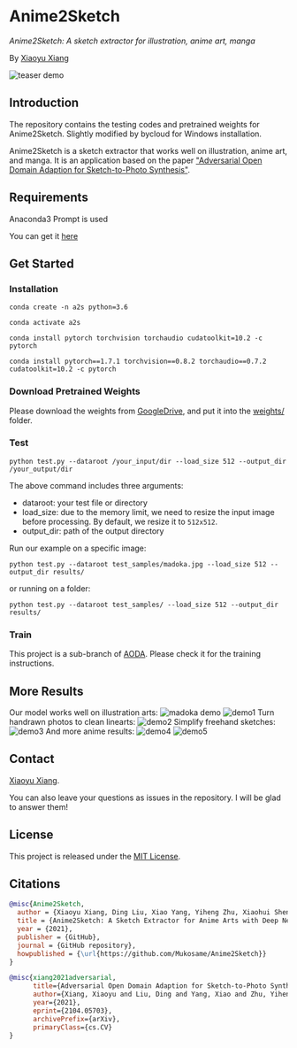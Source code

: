# Anime2Sketch
*Anime2Sketch: A sketch extractor for illustration, anime art, manga*

By [Xiaoyu Xiang](https://engineering.purdue.edu/people/xiaoyu.xiang.1)

![teaser demo](demos/vinland_saga.gif)

## Introduction
The repository contains the testing codes and pretrained weights for Anime2Sketch. Slightly modified by bycloud for Windows installation.

Anime2Sketch is a sketch extractor that works well on illustration, anime art, and manga. It is an application based on the paper ["Adversarial Open Domain Adaption for Sketch-to-Photo Synthesis"](https://arxiv.org/abs/2104.05703).

## Requirements
Anaconda3 Prompt is used

You can get it [here](https://www.anaconda.com/products/individual)

## Get Started
### Installation 
```
conda create -n a2s python=3.6

conda activate a2s

conda install pytorch torchvision torchaudio cudatoolkit=10.2 -c pytorch

conda install pytorch==1.7.1 torchvision==0.8.2 torchaudio==0.7.2 cudatoolkit=10.2 -c pytorch
```

### Download Pretrained Weights
Please download the weights from [GoogleDrive](https://drive.google.com/drive/folders/1Srf-WYUixK0wiUddc9y3pNKHHno5PN6R?usp=sharing), and put it into the [weights/](weights/) folder.

### Test
```Shell
python test.py --dataroot /your_input/dir --load_size 512 --output_dir /your_output/dir
```
The above command includes three arguments:
- dataroot: your test file or directory
- load_size: due to the memory limit, we need to resize the input image before processing. By default, we resize it to `512x512`.
- output_dir: path of the output directory

Run our example on a specific image:
```Shell
python test.py --dataroot test_samples/madoka.jpg --load_size 512 --output_dir results/
```
or running on a folder:
```
python test.py --dataroot test_samples/ --load_size 512 --output_dir results/
```

### Train
This project is a sub-branch of [AODA](https://github.com/Mukosame/AODA). Please check it for the training instructions.

## More Results
Our model works well on illustration arts:
![madoka demo](demos/madoka_in_out.png)
![demo1](demos/demo1_in_out.png)
Turn handrawn photos to clean linearts:
![demo2](demos/demo2_in_out.png)
Simplify freehand sketches:
![demo3](demos/demo3_in_out.png)
And more anime results:
![demo4](demos/vinland_3.gif)
![demo5](demos/vinland_1.gif)

## Contact
[Xiaoyu Xiang](https://engineering.purdue.edu/people/xiaoyu.xiang.1).

You can also leave your questions as issues in the repository. I will be glad to answer them!

## License
This project is released under the [MIT License](LICENSE).

## Citations
```BibTex
@misc{Anime2Sketch,
  author = {Xiaoyu Xiang, Ding Liu, Xiao Yang, Yiheng Zhu, Xiaohui Shen},
  title = {Anime2Sketch: A Sketch Extractor for Anime Arts with Deep Networks},
  year = {2021},
  publisher = {GitHub},
  journal = {GitHub repository},
  howpublished = {\url{https://github.com/Mukosame/Anime2Sketch}}
}

@misc{xiang2021adversarial,
      title={Adversarial Open Domain Adaption for Sketch-to-Photo Synthesis}, 
      author={Xiang, Xiaoyu and Liu, Ding and Yang, Xiao and Zhu, Yiheng and Shen, Xiaohui and Allebach, Jan P},
      year={2021},
      eprint={2104.05703},
      archivePrefix={arXiv},
      primaryClass={cs.CV}
}
```
